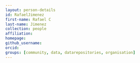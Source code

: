```yaml
---
layout: person-details
id: RafaelJimenez
first-name: Rafael C
last-name: Jimenez
collection: people
affiliation:
homepage:
github_username:
orcid:
groups: [community, data, datarepositories, organisation]
---
```

